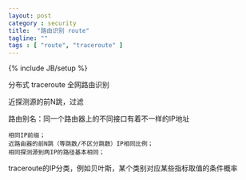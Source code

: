 ```yaml
---
layout: post
category : security
title:  "路由识别 route"
tagline: ""
tags : [ "route", "traceroute" ] 
---
```

{% include JB/setup %}

分布式 traceroute 全网路由识别

近探测源的前N跳，过滤

路由别名：同一个路由器上的不同接口有着不一样的IP地址

    相同IP前缀；
    近路由器的前N跳（等跳数/不区分跳数）IP相同比例；
    相同探测源到两IP的路径基本相同；

traceroute的IP分类，例如贝叶斯，某个类别对应某些指标取值的条件概率
